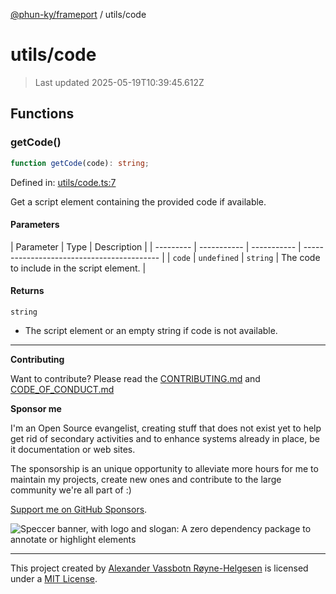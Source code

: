 [@phun-ky/frameport](../README.md) / utils/code

# utils/code

> Last updated 2025-05-19T10:39:45.612Z

## Functions

### getCode()

```ts
function getCode(code): string;
```

Defined in: [utils/code.ts:7](https://github.com/phun-ky/frameport/blob/main/src/utils/code.ts#L7)

Get a script element containing the provided code if available.

#### Parameters

| Parameter | Type        | Description |
| --------- | ----------- | ----------- | ------------------------------------------ |
| `code`    | `undefined` | `string`    | The code to include in the script element. |

#### Returns

`string`

- The script element or an empty string if code is not available.

---

**Contributing**

Want to contribute? Please read the [CONTRIBUTING.md](https://github.com/phun-ky/frameport/blob/main/CONTRIBUTING.md) and [CODE_OF_CONDUCT.md](https://github.com/phun-ky/frameport/blob/main/CODE_OF_CONDUCT.md)

**Sponsor me**

I'm an Open Source evangelist, creating stuff that does not exist yet to help get rid of secondary activities and to enhance systems already in place, be it documentation or web sites.

The sponsorship is an unique opportunity to alleviate more hours for me to maintain my projects, create new ones and contribute to the large community we're all part of :)

[Support me on GitHub Sponsors](https://github.com/sponsors/phun-ky).

![Speccer banner, with logo and slogan: A zero dependency package to annotate or highlight elements](https://github.com/phun-ky/frameport/blob/main/public/frameport-banner.png?raw=true)

---

This project created by [Alexander Vassbotn Røyne-Helgesen](http://phun-ky.net) is licensed under a [MIT License](https://choosealicense.com/licenses/mit/).
